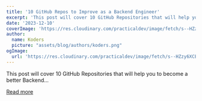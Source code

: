 ```yaml
---
title: '10 GitHub Repos to Improve as a Backend Engineer'
excerpt: 'This post will cover 10 GitHub Repositories that will help you to become a better Backend...'
date: '2023-12-10'
coverImage: 'https://res.cloudinary.com/practicaldev/image/fetch/s--HZzy6XCE--/c_imagga_scale,f_auto,fl_progressive,h_420,q_auto,w_1000/https://dev-to-uploads.s3.amazonaws.com/uploads/articles/48ujkvc8h2y27pza5tb6.png'
author:
  name: Koders
  picture: "assets/blog/authors/koders.png"
ogImage:
  url: 'https://res.cloudinary.com/practicaldev/image/fetch/s--HZzy6XCE--/c_imagga_scale,f_auto,fl_progressive,h_420,q_auto,w_1000/https://dev-to-uploads.s3.amazonaws.com/uploads/articles/48ujkvc8h2y27pza5tb6.png'
---
```


This post will cover 10 GitHub Repositories that will help you to become a better Backend...

[Read more](https://dev.to/durgesh4993/10-github-repos-to-improve-as-a-backend-engineer-4lmi)
